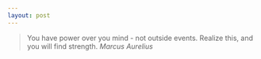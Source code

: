 ```yaml
---
layout: post
---
```


> You have power over you mind - not outside events. Realize this, and you will find strength.
*Marcus Aurelius*
